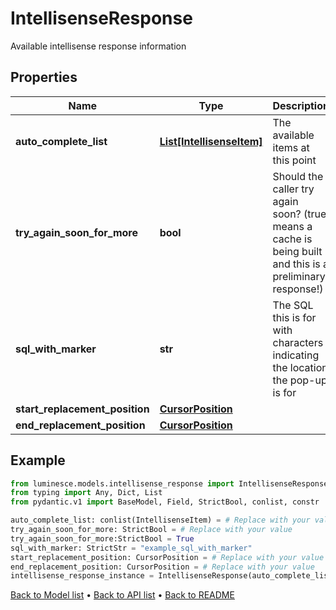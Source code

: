 # IntellisenseResponse

Available intellisense response information
## Properties
Name | Type | Description | Notes
------------ | ------------- | ------------- | -------------
**auto_complete_list** | [**List[IntellisenseItem]**](IntellisenseItem.md) | The available items at this point | 
**try_again_soon_for_more** | **bool** | Should the caller try again soon? (true means a cache is being built and this is a preliminary response!) | 
**sql_with_marker** | **str** | The SQL this is for with characters indicating the location the pop-up is for | 
**start_replacement_position** | [**CursorPosition**](CursorPosition.md) |  | 
**end_replacement_position** | [**CursorPosition**](CursorPosition.md) |  | 
## Example

```python
from luminesce.models.intellisense_response import IntellisenseResponse
from typing import Any, Dict, List
from pydantic.v1 import BaseModel, Field, StrictBool, conlist, constr

auto_complete_list: conlist(IntellisenseItem) = # Replace with your value
try_again_soon_for_more: StrictBool = # Replace with your value
try_again_soon_for_more:StrictBool = True
sql_with_marker: StrictStr = "example_sql_with_marker"
start_replacement_position: CursorPosition = # Replace with your value
end_replacement_position: CursorPosition = # Replace with your value
intellisense_response_instance = IntellisenseResponse(auto_complete_list=auto_complete_list, try_again_soon_for_more=try_again_soon_for_more, sql_with_marker=sql_with_marker, start_replacement_position=start_replacement_position, end_replacement_position=end_replacement_position)

```

[Back to Model list](../README.md#documentation-for-models) &#8226; [Back to API list](../README.md#documentation-for-api-endpoints) &#8226; [Back to README](../README.md)

